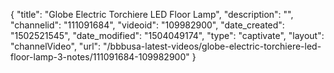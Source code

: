 {
    "title": "Globe Electric Torchiere LED Floor Lamp",
    "description": "",
    "channelid": "111091684",
    "videoid": "109982900",
    "date_created": "1502521545",
    "date_modified": "1504049174",
    "type": "captivate",
    "layout": "channelVideo",
    "url": "\/bbbusa-latest-videos\/globe-electric-torchiere-led-floor-lamp-3-notes\/111091684-109982900"
}